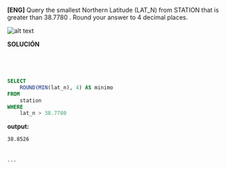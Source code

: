 
**[ENG]**
Query the smallest Northern Latitude (LAT_N) from STATION that is greater than 38.7780 . Round your answer to 4 decimal places.

![alt text](image.jpg)

**SOLUCIÓN**

```sql




SELECT
    ROUND(MIN(lat_n), 4) AS minimo
FROM
    station
WHERE
    lat_n > 38.7780

```


**output:**


````
38.8526



```